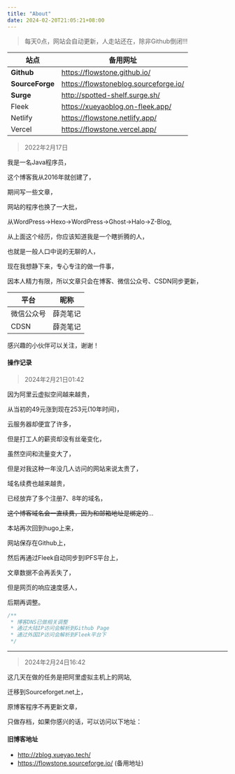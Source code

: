 ```yaml
---
title: "About"
date: 2024-02-20T21:05:21+08:00
---
```

> 每天0点，网站会自动更新，人走站还在，除非Github倒闭!!!

|站点|备用网址|
|--------|------------------|
|**Github**|https://flowstone.github.io/|
|**SourceForge**|https://flowstoneblog.sourceforge.io/|
|**Surge**|http://spotted-shelf.surge.sh/|
|Fleek|https://xueyaoblog.on-fleek.app/|
|Netlify|https://flowstone.netlify.app/|
|Vercel|https://flowstone.vercel.app/|

> 2022年2月17日

我是一名Java程序员，

这个博客我从2016年就创建了，

期间写一些文章，

网站的程序也换了一大批，

从WordPress->Hexo->WordPress->Ghost->Halo->Z-Blog,

从上面这个经历，你应该知道我是一个瞎折腾的人，

也就是一般人口中说的无聊的人，

现在我想静下来，专心专注的做一件事，

因本人精力有限，所以文章只会在博客、微信公众号、CSDN同步更新，


|平台|昵称|
|-------|---------|
|微信公众号|薛尧笔记|
|CDSN|薛尧笔记|


感兴趣的小伙伴可以关注，谢谢！



#### 操作记录 

> 2024年2月21日01:42

因为阿里云虚拟空间越来越贵，

从当初的49元涨到现在253元(10年时间)，

云服务器却便宜了许多，

但是打工人的薪资却没有丝毫变化，

虽然空间和流量变大了，

但是对我这种一年没几人访问的网站来说太贵了，

域名续费也越来越贵，

已经放弃了多个注册7、8年的域名，

~~这个博客域名会一直续费，因为和邮箱地址是绑定的~~...

本站再次回到hugo上来，

网站保存在Github上，

然后再通过Fleek自动同步到IPFS平台上，

文章数据不会再丢失了，

但是网页的响应速度感人，

后期再调整。
``` js
/**
 * 博客DNS已做相关调整
 * 通过大陆IP访问会解析到Github Page
 * 通过外国IP访问会解析到Fleek平台下
 */
```
---

> 2024年2月24日16:42

这几天在做的任务是把阿里虚拟主机上的网站,

迁移到Sourceforget.net上，

原博客程序不再更新文章，

只做存档，如果你感兴的话，可以访问以下地址：

#### 旧博客地址  
* http://zblog.xueyao.tech/
* https://flowstone.sourceforge.io/  (备用地址)


